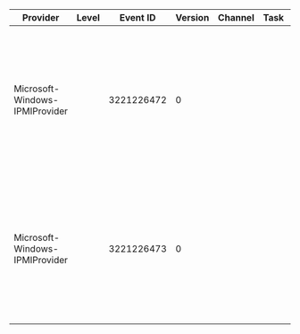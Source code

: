 Provider                        |  Level  |  Event ID    |  Version  |  Channel  |  Task  |  Opcode  |  Keyword  |  Message
--------------------------------|---------|--------------|-----------|-----------|--------|----------|-----------|--------------------------------------------------------------------------------------------------------------------------------------------------------------------------------------------------------------------------------------------------------------------------------------------------------------------------------------
Microsoft-Windows-IPMIProvider  |         |  3221226472  |  0        |           |        |          |           |  The IPMI Provider attempted to set the value of the "LowerThresholdNonCritical" property of the "NumericSensor" class.  While the BMC returned a success status, retrieval of the property from the BMC indicated that it did not change.  This might be an issue with the BMC, please contact your BMC Vendor for more information.
Microsoft-Windows-IPMIProvider  |         |  3221226473  |  0        |           |        |          |           |  The IPMI Provider attempted to set the value of the "UpperThresholdNonCritical" property of the "NumericSensor" class.  While the BMC returned a success status, retrieval of the property from the BMC indicated that it did not change.  This might be an issue with the BMC, please contact your BMC Vendor for more information.